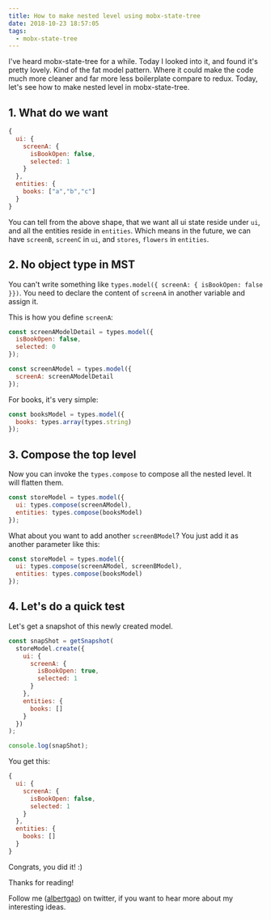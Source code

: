 ```yaml
---
title: How to make nested level using mobx-state-tree
date: 2018-10-23 18:57:05
tags:
  - mobx-state-tree
---
```


I've heard mobx-state-tree for a while. Today I looked into it, and found it's pretty lovely. Kind of the fat model pattern. Where it could make the code much more cleaner and far more less boilerplate compare to redux. Today, let's see how to make nested level in mobx-state-tree.

<!--more-->

## 1. What do we want

```javascript
{
  ui: {
    screenA: {
      isBookOpen: false,
      selected: 1
    }
  },
  entities: {
    books: ["a","b","c"]
  }
}
```

You can tell from the above shape, that we want all ui state reside under `ui`, and all the entities reside in `entities`. Which means in the future, we can have `screenB`, `screenC` in `ui`, and `stores`, `flowers` in `entities`.

## 2. No object type in MST

You can't write something like `types.model({ screenA: { isBookOpen: false }})`. You need to declare the content of `screenA` in another variable and assign it.

This is how you define `screenA`:

```javascript
const screenAModelDetail = types.model({
  isBookOpen: false,
  selected: 0
});

const screenAModel = types.model({
  screenA: screenAModelDetail
});
```

For books, it's very simple:

```javascript
const booksModel = types.model({
  books: types.array(types.string)
});
```

## 3. Compose the top level

Now you can invoke the `types.compose` to compose all the nested level. It will flatten them.

```javascript
const storeModel = types.model({
  ui: types.compose(screenAModel),
  entities: types.compose(booksModel)
});
```

What about you want to add another `screenBModel`? You just add it as another parameter like this:

```javascript
const storeModel = types.model({
  ui: types.compose(screenAModel, screenBModel),
  entities: types.compose(booksModel)
});
```

## 4. Let's do a quick test

Let's get a snapshot of this newly created model.

```javascript
const snapShot = getSnapshot(
  storeModel.create({
    ui: {
      screenA: {
        isBookOpen: true,
        selected: 1
      }
    },
    entities: {
      books: []
    }
  })
);

console.log(snapShot);
```

You get this:

```javascript
{
  ui: {
    screenA: {
      isBookOpen: false,
      selected: 1
    }
  },
  entities: {
    books: []
  }
}
```

Congrats, you did it! :)

Thanks for reading!

Follow me (<a href='https://twitter.com/albertgao' target="_blank" rel="noopener noreferrer">albertgao</a>) on twitter, if you want to hear more about my interesting ideas.
